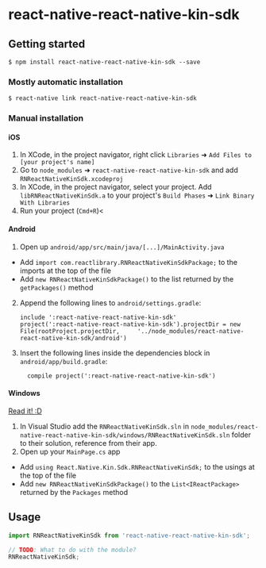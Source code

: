 
# react-native-react-native-kin-sdk

## Getting started

`$ npm install react-native-react-native-kin-sdk --save`

### Mostly automatic installation

`$ react-native link react-native-react-native-kin-sdk`

### Manual installation


#### iOS

1. In XCode, in the project navigator, right click `Libraries` ➜ `Add Files to [your project's name]`
2. Go to `node_modules` ➜ `react-native-react-native-kin-sdk` and add `RNReactNativeKinSdk.xcodeproj`
3. In XCode, in the project navigator, select your project. Add `libRNReactNativeKinSdk.a` to your project's `Build Phases` ➜ `Link Binary With Libraries`
4. Run your project (`Cmd+R`)<

#### Android

1. Open up `android/app/src/main/java/[...]/MainActivity.java`
  - Add `import com.reactlibrary.RNReactNativeKinSdkPackage;` to the imports at the top of the file
  - Add `new RNReactNativeKinSdkPackage()` to the list returned by the `getPackages()` method
2. Append the following lines to `android/settings.gradle`:
  	```
  	include ':react-native-react-native-kin-sdk'
  	project(':react-native-react-native-kin-sdk').projectDir = new File(rootProject.projectDir, 	'../node_modules/react-native-react-native-kin-sdk/android')
  	```
3. Insert the following lines inside the dependencies block in `android/app/build.gradle`:
  	```
      compile project(':react-native-react-native-kin-sdk')
  	```

#### Windows
[Read it! :D](https://github.com/ReactWindows/react-native)

1. In Visual Studio add the `RNReactNativeKinSdk.sln` in `node_modules/react-native-react-native-kin-sdk/windows/RNReactNativeKinSdk.sln` folder to their solution, reference from their app.
2. Open up your `MainPage.cs` app
  - Add `using React.Native.Kin.Sdk.RNReactNativeKinSdk;` to the usings at the top of the file
  - Add `new RNReactNativeKinSdkPackage()` to the `List<IReactPackage>` returned by the `Packages` method


## Usage
```javascript
import RNReactNativeKinSdk from 'react-native-react-native-kin-sdk';

// TODO: What to do with the module?
RNReactNativeKinSdk;
```
  